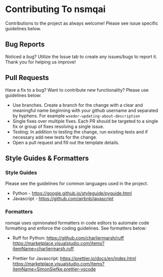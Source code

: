 # Contributing To nsmqai
Contributions to the project as always welcome! Please see issue specific guidelines below.

## Bug Reports
Noticed a bug? Utilize the Issue tab to create any issues/bugs to report it. Thank you for helping us improve!

## Pull Requests

Have a fix to a bug? Want to contribute new functionality? Please use guidelines below:
- Use branches. Create a branch for the change with a clear and meaningful name beginning with your github username and separated by hyphens. For example `wsedor-updating-about-description`
- Single fixes over multiple fixes. Each PR should be targeted to a single fix or group of fixes resolving a single issue.
- Testing: In addition to testing the  change, run existing tests and if necessary add new tests for the change.
- Open a pull request and fill out the template details.

## Style Guides & Formatters
### Style Guides
Please see the guidelines for common languages used in the project.
- Python - https://google.github.io/styleguide/pyguide.html
- Javascript - https://github.com/airbnb/javascript

### Formatters
nsmqai uses opinionated formatters in code editors to automate code formatting and enforce the coding guidelines. See formatters below:
- Ruff for Python: 
https://github.com/charliermarsh/ruff
https://marketplace.visualstudio.com/items?itemName=charliermarsh.ruff

- Prettier for Javascript:
https://prettier.io/docs/en/index.html
https://marketplace.visualstudio.com/items?itemName=SimonSiefke.prettier-vscode 
